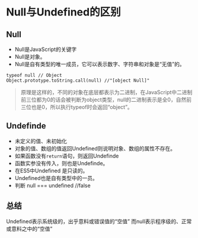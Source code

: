 # Null与Undefined的区别

## Null
* Null是JavaScript的关键字
* Null是对象。
* Null是自有类型的唯一成员，它可以表示数字、字符串和对象是“无值”的。
```
typeof null // Object
Object.prototype.toString.call(null) //"[object Null]"
```
>原理是这样的，不同的对象在底层都表示为二进制，在JavaScript中二进制前三位都为0的话会被判断为object类型，null的二进制表示是全0，自然前三位也是0，所以执行typeof时会返回“object”。


## Undefinde
* 未定义的值、未初始化
* 对象的值、数组的值返回Undefined则说明对象、数组的属性不存在。
* 如果函数没有`return`语句，则返回Undefinde
* 函数实参没有传入，则也是Undefinde。
* 在ES5中Undefined 是只读的。
* Undefined也是自有类型中的一员。
* 判断 null === undefined  //false



## 总结
	
Undefined表示系统级的，出乎意料或错误值的“空值”
而null表示程序级的、正常或意料之中的“空值”



